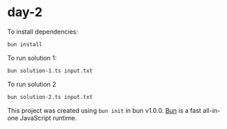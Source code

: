 # day-2

To install dependencies:

```bash
bun install
```

To run solution 1:

```bash
bun solution-1.ts input.txt
```

To run solution 2

```bash
bun solution-2.ts input.txt
```

This project was created using `bun init` in bun v1.0.0. [Bun](https://bun.sh) is a fast all-in-one JavaScript runtime.
